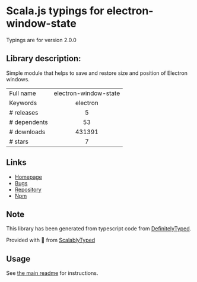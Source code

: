 
# Scala.js typings for electron-window-state

Typings are for version 2.0.0

## Library description:
Simple module that helps to save and restore size and position of Electron windows.

|                    |                 |
| ------------------ | :-------------: |
| Full name          | electron-window-state |
| Keywords           | electron |
| # releases         | 5 |
| # dependents       | 53 |
| # downloads        | 431391 |
| # stars            | 7 |

## Links
- [Homepage](https://github.com/mawie81/electron-window-state#readme)
- [Bugs](https://github.com/mawie81/electron-window-state/issues)
- [Repository](https://github.com/mawie81/electron-window-state)
- [Npm](https://www.npmjs.com/package/electron-window-state)
    


## Note
This library has been generated from typescript code from [DefinitelyTyped](https://definitelytyped.org).

Provided with :purple_heart: from [ScalablyTyped](https://github.com/oyvindberg/ScalablyTyped)

## Usage
See [the main readme](../../readme.md) for instructions.


